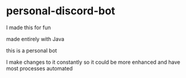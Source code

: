 
# personal-discord-bot
I made this for fun

made entirely with Java

this is a personal bot

I make changes to it constantly so it could be more enhanced and have most processes automated